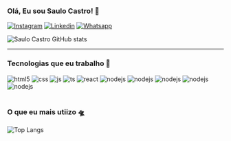 ### Olá, Eu sou Saulo Castro! 👋

[![Instagram](https://img.shields.io/badge/Instagram-E4405F?style=for-the-badge&logo=instagram&logoColor=white)](https://instagram.com/saulocast)
[![Linkedin](https://img.shields.io/badge/LinkedIn-0077B5?style=for-the-badge&logo=linkedin&logoColor=white)](https://www.linkedin.com/in/saulo-castro-4231b71a3?utm_source=share&utm_campaign=share_via&utm_content=profile&utm_medium=android_app )
[![Whatsapp](https://img.shields.io/badge/WhatsApp-25D366?style=for-the-badge&logo=whatsapp&logoColor=white)](https://wa.me/5541991018307)

![Saulo Castro GitHub stats](https://github-readme-stats.vercel.app/api?username=saulocastsv&show_icons=true&theme=radical)

<hr>

### Tecnologias que eu trabalho 🧭

<div style="display: inline_block">
  <img align="center" alt="html5" src="https://img.shields.io/badge/HTML5-E34F26?style=for-the-badge&logo=html5&logoColor=white" />
  <img align="center" alt="css" src="https://img.shields.io/badge/CSS3-1572B6?style=for-the-badge&logo=css3&logoColor=white" />
  <img align="center" alt="js" src="https://img.shields.io/badge/JavaScript-F7DF1E?style=for-the-badge&logo=javascript&logoColor=black" />
  <img align="center" alt="ts" src="https://img.shields.io/badge/TypeScript-007ACC?style=for-the-badge&logo=typescript&logoColor=white" />
  <img align="center" alt="react" src="https://img.shields.io/badge/React-20232A?style=for-the-badge&logo=react&logoColor=61DAFB" />
  <img align="center" alt="nodejs" src="https://img.shields.io/badge/Node.js-43853D?style=for-the-badge&logo=node.js&logoColor=white" />
  <img align="center" alt="nodejs" src="https://img.shields.io/badge/Python-14354C?style=for-the-badge&logo=python&logoColor=white" />
  <img align="center" alt="nodejs" src="https://img.shields.io/badge/PHP-777BB4?style=for-the-badge&logo=php&logoColor=white" />
  <img align="center" alt="nodejs" src="https://img.shields.io/badge/Jest-323330?style=for-the-badge&logo=Jest&logoColor=white" />
  <img align="center" alt="nodejs" src="https://img.shields.io/badge/Sass-CC6699?style=for-the-badge&logo=sass&logoColor=white" />
</div><br/>


### O que eu mais utiizo 🛸

![Top Langs](https://github-readme-stats.vercel.app/api/top-langs/?username=Saulo-Castsv&size_weight=0.5&count_weight=0.5)
